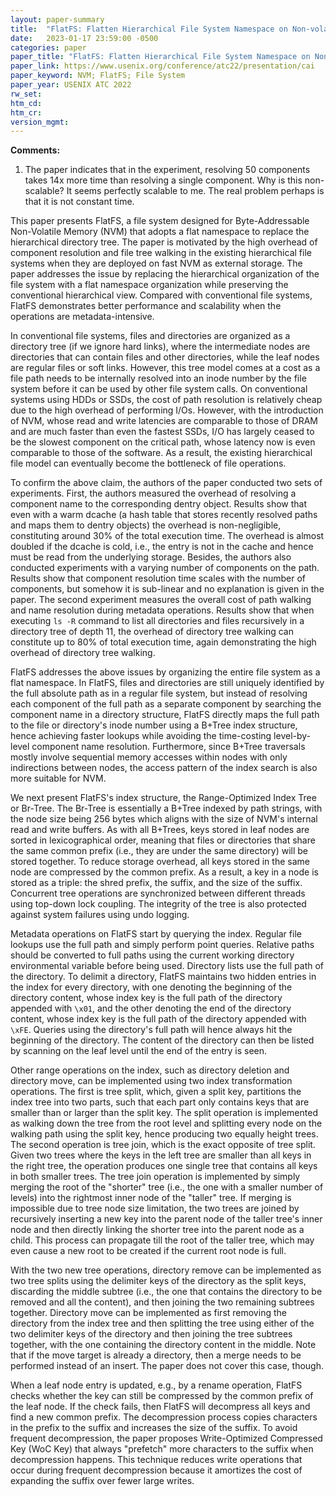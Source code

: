 ```yaml
---
layout: paper-summary
title:  "FlatFS: Flatten Hierarchical File System Namespace on Non-volatile Memories"
date:   2023-01-17 23:59:00 -0500
categories: paper
paper_title: "FlatFS: Flatten Hierarchical File System Namespace on Non-volatile Memories"
paper_link: https://www.usenix.org/conference/atc22/presentation/cai
paper_keyword: NVM; FlatFS; File System
paper_year: USENIX ATC 2022
rw_set:
htm_cd:
htm_cr:
version_mgmt:
---
```


**Comments:**

1. The paper indicates that in the experiment, resolving 50 components takes 14x more time than resolving a single 
   component. Why is this non-scalable? It seems perfectly scalable to me. The real problem perhaps is that it 
   is not constant time.

This paper presents FlatFS, a file system designed for Byte-Addressable Non-Volatile Memory (NVM) that adopts 
a flat namespace to replace the hierarchical directory tree. The paper is motivated by the high overhead of component
resolution and file tree walking in the existing hierarchical file systems when they are deployed on fast NVM as 
external storage. The paper addresses the issue by replacing the hierarchical organization of the file system with
a flat namespace organization while preserving the conventional hierarchical view. Compared with conventional
file systems, FlatFS demonstrates better performance and scalability when the operations are metadata-intensive.

In conventional file systems, files and directories are organized as a directory tree (if we ignore hard links), 
where the intermediate nodes are directories that can contain files and other directories, while the leaf nodes
are regular files or soft links. However, this tree model comes at a cost as a file path needs to be internally 
resolved into an inode number by the file system before it can be used by other file system calls. On conventional
systems using HDDs or SSDs, the cost of path resolution is relatively cheap due to the high overhead of performing 
I/Os. However, with the introduction of NVM, whose read and write latencies are comparable to those of DRAM and 
are much faster than even the fastest SSDs, I/O has largely ceased to be the slowest component on the critical path,
whose latency now is even comparable to those of the software. As a result, the existing hierarchical file model
can eventually become the bottleneck of file operations. 

To confirm the above claim, the authors of the paper conducted two sets of experiments. First, the authors measured
the overhead of resolving a component name to the corresponding dentry object. Results show that even with a warm
dcache (a hash table that stores recently resolved paths and maps them to dentry objects) the overhead is 
non-negligible, constituting around 30% of the total execution time. The overhead is almost doubled if the dcache 
is cold, i.e., the entry is not in the cache and hence must be read from the underlying storage. 
Besides, the authors also conducted experiments with a varying number of components on the path. Results show that 
component resolution time scales with the number of components, but somehow it is sub-linear and no explanation is 
given in the paper.
The second experiment measures the overall cost of path walking and name resolution during metadata operations.
Results show that when executing `ls -R` command to list all directories and files recursively in a directory tree of
depth 11, the overhead of directory tree walking can constitute up to 80% of total execution time, again demonstrating
the high overhead of directory tree walking.

FlatFS addresses the above issues by organizing the entire file system as a flat namespace. In FlatFS, files and 
directories are still uniquely identified by the full absolute path as in a regular file system, but instead of 
resolving each component of the full path as a separate component by searching the component name in a directory
structure, FlatFS directly maps the full path to the file or directory's inode number using a B+Tree index structure, 
hence achieving faster lookups while avoiding the time-costing level-by-level component name resolution. Furthermore, 
since B+Tree traversals mostly involve sequential memory accesses within nodes with only indirections between nodes,
the access pattern of the index search is also more suitable for NVM.

We next present FlatFS's index structure, the Range-Optimized Index Tree or Br-Tree. The Br-Tree is essentially a 
B+Tree indexed by path strings, with the node size being 256 bytes which aligns with the size of NVM's internal 
read and write buffers. As with all B+Trees, keys stored in leaf nodes are sorted in lexicographical order, meaning
that files or directories that share the same common prefix (i.e., they are under the same directory) will be stored 
together. To reduce storage overhead, all keys stored in the same node are compressed by the common prefix.
As a result, a key in a node is stored as a triple: the shred prefix, the suffix, and the size of the suffix.
Concurrent tree operations are synchronized between different threads using top-down lock coupling. The integrity
of the tree is also protected against system failures using undo logging.

Metadata operations on FlatFS start by querying the index. Regular file lookups use the full path and simply perform
point queries. Relative paths should be converted to full paths using the current working directory environmental 
variable before being used. Directory lists use the full path of the directory. To delimit a directory, FlatFS
maintains two hidden entries in the index for every directory, with one denoting the beginning of the 
directory content, whose 
index key is the full path of the directory appended with `\x01`, and the other denoting the end of the directory
content, whose index key is the full path of the directory appended with `\xFE`. Queries using the directory's full
path will hence always hit the beginning of the directory. The content of the directory can then be listed by scanning 
on the leaf level until the end of the entry is seen.

Other range operations on the index, such as directory deletion and directory move, can be implemented using two index 
transformation operations. The first is tree split, which, given a split key, partitions the index tree into two parts,
such that each part only contains keys that are smaller than or larger than the split key.
The split operation is implemented as walking down the tree from the root level and splitting every node on the 
walking path using the split key, hence producing two equally height trees. 
The second operation is tree join, which is the exact opposite of tree split. Given two trees where the keys in
the left tree are smaller than all keys in the right tree, the operation produces one single tree that contains 
all keys in both smaller trees. 
The tree join operation is implemented by simply merging the root of the "shorter" tree (i.e., the one with a smaller
number of levels) into the rightmost inner node of the "taller" tree. If merging is impossible due to tree node
size limitation, the two trees are joined by recursively inserting a new key into the parent node of the taller
tree's inner node and then directly linking the shorter tree into the parent node as a child. This process can propagate
till the root of the taller tree, which may even cause a new root to be created if the current root node is full.

With the two new tree operations, directory remove can be implemented as two tree splits using the delimiter keys
of the directory as the split keys, discarding the middle subtree (i.e., the one that contains the directory to
be removed and all the content), and then joining the two remaining subtrees together. 
Directory move can be implemented as first removing the directory from the index tree and then splitting the tree using
either of the two delimiter keys of the directory and then joining the tree subtrees together, with the 
one containing the directory content in the middle. Note that if the move target is already a directory, then 
a merge needs to be performed instead of an insert. The paper does not cover this case, though.

When a leaf node entry is updated, e.g., by a rename operation, FlatFS checks whether the key can still be compressed
by the common prefix of the leaf node. If the check fails, then FlatFS will decompress all keys and find a new common
prefix. The decompression process copies characters in the prefix to the suffix and increases the size of the suffix.
To avoid frequent decompression, the paper proposes Write-Optimized Compressed Key (WoC Key) that always "prefetch"
more characters to the suffix when decompression happens. This technique reduces write operations that occur during
frequent decompression because it amortizes the cost of expanding the suffix over fewer large writes. 

